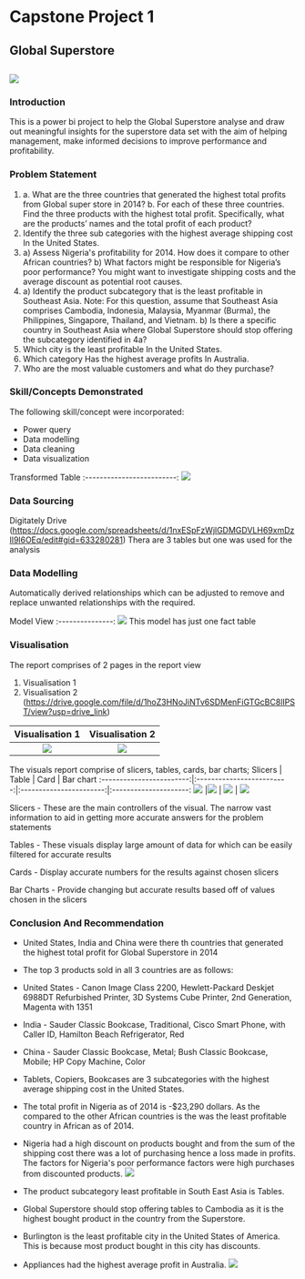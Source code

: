 # Capstone Project 1

## Global Superstore

![](Digitaley_Drive.jpg)
---

### Introduction

This is a power bi project to help the Global Superstore analyse and draw out meaningful insights for the superstore data set with the aim of helping management, make informed decisions to improve performance and profitability. 

### Problem Statement

1. a. What are the three countries that generated the highest total profits from Global super store in 2014? b. For each of these three countries. Find the three products with the highest total profit. Specifically, what are the products’ names and the total profit of each product? 
2. Identify the three sub categories with the highest average shipping cost In the United States.
3. a) Assess Nigeria's profitability for 2014. How does it compare to other African countries?
   b) What factors might be responsible for Nigeria’s poor performance? You might want to investigate shipping costs and the average discount as potential root causes.
5. a) Identify the product subcategory that is the least profitable in Southeast Asia. Note: For this question, assume that Southeast Asia comprises Cambodia, Indonesia, Malaysia, Myanmar (Burma), the Philippines, Singapore, Thailand, and Vietnam. b) Is there a specific country in Southeast Asia where Global Superstore should stop offering the subcategory identified in 4a?
6. Which city is the least profitable In the United States.
7. Which category Has the highest average profits In Australia.
8. Who are the most valuable customers and what do they purchase? 

### Skill/Concepts Demonstrated

The following skill/concept were incorporated:
- Power query
- Data modelling
- Data cleaning
- Data visualization

Transformed Table
:-------------------------:
![](Transformed_Table.png)

### Data Sourcing
Digitately Drive (https://docs.google.com/spreadsheets/d/1nxESpFzWjlGDMGDVLH69xmDzIl9l6OEq/edit#gid=633280281)
Thera are 3 tables but one was used for the analysis

### Data Modelling

Automatically derived relationships which can be adjusted to remove and replace unwanted relationships with the required.

Model View
:---------------:
![](Model_View.png)
This model has just one fact table 

### Visualisation 
The report comprises of 2 pages in the report view
1. Visualisation 1
2. Visualisation 2
(https://drive.google.com/file/d/1hoZ3HNoJiNTv6SDMenFiGTGcBC8lIPST/view?usp=drive_link)

Visualisation 1                        |           Visualisation 2
:-------------------------------------:|:-----------------------------:
![](Visualisation_1.png)               |   ![](Visualisation_2.png) 

The visuals report comprise of slicers, tables, cards, bar charts;
Slicers                   |     Table                 |    Card                 |   Bar chart
:------------------------:|:-------------------------:|:-----------------------:|:---------------------:
![](Slicers.png)          |![](Top_Ten_Customers.png) | ![](Card.png)           | ![](Bar_charts.png)

Slicers - 
These are the main controllers of the visual. The narrow vast information to aid in getting more accurate answers for the problem statements

Tables - 
These visuals display large amount of data for which can be easily filtered for accurate results 

Cards - 
Display accurate numbers for the results against chosen slicers

Bar Charts - 
Provide changing but accurate results based off of values chosen in the slicers    

### Conclusion And Recommendation
- United States, India and China were there th countries that generated the highest total profit for Global Superstore in 2014
- The top 3 products sold in all 3 countries are as follows:
- United States - Canon Image Class 2200, Hewlett-Packard Deskjet 6988DT Refurbished Printer, 3D Systems Cube Printer, 2nd Generation, Magenta with 1351
- India - Sauder Classic Bookcase, Traditional, Cisco Smart Phone, with Caller ID, Hamilton Beach Refrigerator, Red
- China - Sauder Classic Bookcase, Metal; Bush Classic Bookcase, Mobile; HP Copy Machine, Color
- Tablets, Copiers, Bookcases are 3 subcategories with the highest average shipping cost in the United States.
- The total profit in Nigeria as of 2014 is -$23,290 dollars. As the compared to the other African countries is the was the least profitable country in African as of 2014.
- Nigeria had a high discount on products bought and from the sum of the shipping cost there was a lot of purchasing hence a loss made in profits. The factors for Nigeria's poor performance factors were high purchases from discounted products.
![](Visualisation_1.png)

- The product subcategory least profitable in South East Asia is Tables.
- Global Superstore should stop offering tables to Cambodia as it is the highest bought product in the country from the Superstore.
- Burlington is the least profitable city in the United States of America. This is because most product bought in this city has discounts.
- Appliances had the highest average profit in Australia.
  ![](Visualisation_2.png)

